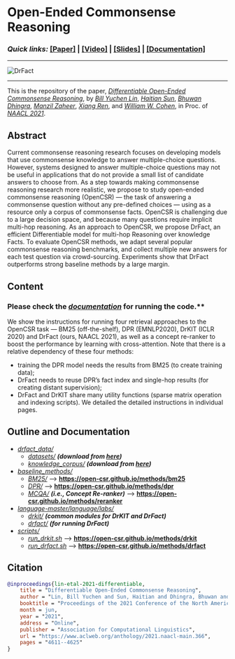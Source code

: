 # Open-Ended Commonsense Reasoning

### **_Quick links:_**  [**[Paper]**](https://www.aclweb.org/anthology/2021.naacl-main.366/)  |  [**[Video]**](https://mega.nz/file/5SpQjJKS#J82pfZVDzy3r4aWdNF4R6O8EP5gsepbY20vYihANfgE) | [**[Slides]**](https://open-csr.github.io/opencsr_naacl_slides.pptx) | [**[Documentation]**](https://open-csr.github.io/)

---

![DrFact](https://open-csr.github.io/images/poaster.png)

--- 

This is the repository of the paper, [_Differentiable Open-Ended Commonsense Reasoning_](https://www.aclweb.org/anthology/2021.naacl-main.366/), by [_Bill Yuchen Lin_](https://yuchenlin.xyz/), [_Haitian Sun_](https://scholar.google.com/citations?user=opSHsTQAAAAJ&hl=en), [_Bhuwan Dhingra_](http://www.cs.cmu.edu/~bdhingra/), [_Manzil Zaheer_](https://scholar.google.com/citations?user=A33FhJMAAAAJ&hl=en), [_Xiang Ren_](http://ink-ron.usc.edu/xiangren/), and [_William W. Cohen_](https://wwcohen.github.io/), in Proc. of [*NAACL 2021*](https://2021.naacl.org/). 



## Abstract 
Current commonsense reasoning research focuses on developing models that use commonsense knowledge to answer multiple-choice questions. However, systems designed to answer multiple-choice questions may not be useful in applications that do not provide a small list of candidate answers to choose from. As a step towards making commonsense reasoning research more realistic, we propose to study open-ended commonsense reasoning (OpenCSR) — the task of answering a commonsense question without any pre-defined choices — using as a resource only a corpus of commonsense facts. OpenCSR is challenging due to a large decision space, and because many questions require implicit multi-hop reasoning. As an approach to OpenCSR, we propose DrFact, an efficient Differentiable model for multi-hop Reasoning over knowledge Facts. To evaluate OpenCSR methods, we adapt several popular commonsense reasoning benchmarks, and collect multiple new answers for each test question via crowd-sourcing. Experiments show that DrFact outperforms strong baseline methods by a large margin.

## Content 

### Please check the [***documentation***](https://open-csr.github.io/methods/) for running the code.**

We show the instructions for running four retrieval approaches to the OpenCSR task — BM25 (off-the-shelf), DPR (EMNLP2020), DrKIT (ICLR 2020) and DrFact (ours, NAACL 2021), as well as a concept re-ranker to boost the performance by learning with cross-attention. Note that there is a relative dependency of these four methods:

- training the DPR model needs the results from BM25 (to create training data);
- DrFact needs to reuse DPR’s fact index and single-hop results (for creating distant supervision);
- DrFact and DrKIT share many utility functions (sparse matrix operation and indexing scripts). We detailed the detailed instructions in individual pages.

## Outline and Documentation

- *[drfact_data/](drfact_data)*
    - *[datasets/](drfact_data/datasets)* **_(download from [here](https://open-csr.github.io/data#the-opencsr-datasets))_**
    - *[knowledge_corpus/](drfact_data/knowledge_corpus/)* **_(download from [here](https://open-csr.github.io/data#the-commonsense-knowledge-corpus))_**
- *[baseline_methods/](baseline_methods/)*
    - *[BM25/](baseline_methods/BM25)*   --> **https://open-csr.github.io/methods/bm25**
    - *[DPR/](baseline_methods/DPR)*    --> **https://open-csr.github.io/methods/dpr**
    - *[MCQA/](baseline_methods/MCQA)*     **_(i.e., Concept Re-ranker)_**  --> **https://open-csr.github.io/methods/reranker**
- *[language-master/language/labs/](language-master/language/labs/)*  
    - *[drkit/](language-master/language/labs/drkit)*    **_(common modules for DrKIT and DrFact)_**
    - *[drfact/](language-master/language/labs/drfact)*   **_(for running DrFact)_**    
- *[scripts/](scripts/)*
    - *[run_drkit.sh](scripts/run_drkit.sh)*    --> **https://open-csr.github.io/methods/drkit**
    - *[run_drfact.sh](scripts/run_drfact.sh)*  --> **https://open-csr.github.io/methods/drfact**



## Citation
```bib
@inproceedings{lin-etal-2021-differentiable,
    title = "Differentiable Open-Ended Commonsense Reasoning",
    author = "Lin, Bill Yuchen and Sun, Haitian and Dhingra, Bhuwan and Zaheer, Manzil and Ren, Xiang and Cohen, William",
    booktitle = "Proceedings of the 2021 Conference of the North American Chapter of the Association for Computational Linguistics: Human Language Technologies",
    month = jun,
    year = "2021",
    address = "Online",
    publisher = "Association for Computational Linguistics",
    url = "https://www.aclweb.org/anthology/2021.naacl-main.366",
    pages = "4611--4625"
}
```

